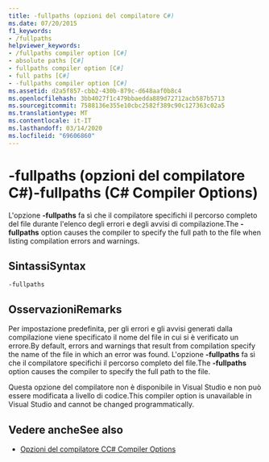 ```yaml
---
title: -fullpaths (opzioni del compilatore C#)
ms.date: 07/20/2015
f1_keywords:
- /fullpaths
helpviewer_keywords:
- /fullpaths compiler option [C#]
- absolute paths [C#]
- fullpaths compiler option [C#]
- full paths [C#]
- -fullpaths compiler option [C#]
ms.assetid: d2a5f857-cbb2-430b-879c-d648aaf0b8c4
ms.openlocfilehash: 3bb4027f1c479bbaedda889d72712acb587b5713
ms.sourcegitcommit: 7588136e355e10cbc2582f389c90c127363c02a5
ms.translationtype: MT
ms.contentlocale: it-IT
ms.lasthandoff: 03/14/2020
ms.locfileid: "69606860"
---
```

# <a name="-fullpaths-c-compiler-options"></a><span data-ttu-id="2534c-102">-fullpaths (opzioni del compilatore C#)</span><span class="sxs-lookup"><span data-stu-id="2534c-102">-fullpaths (C# Compiler Options)</span></span>
<span data-ttu-id="2534c-103">L'opzione **-fullpaths** fa sì che il compilatore specifichi il percorso completo del file durante l'elenco degli errori e degli avvisi di compilazione.</span><span class="sxs-lookup"><span data-stu-id="2534c-103">The **-fullpaths** option causes the compiler to specify the full path to the file when listing compilation errors and warnings.</span></span>  
  
## <a name="syntax"></a><span data-ttu-id="2534c-104">Sintassi</span><span class="sxs-lookup"><span data-stu-id="2534c-104">Syntax</span></span>  
  
```console  
-fullpaths  
```  
  
## <a name="remarks"></a><span data-ttu-id="2534c-105">Osservazioni</span><span class="sxs-lookup"><span data-stu-id="2534c-105">Remarks</span></span>  
 <span data-ttu-id="2534c-106">Per impostazione predefinita, per gli errori e gli avvisi generati dalla compilazione viene specificato il nome del file in cui si è verificato un errore.</span><span class="sxs-lookup"><span data-stu-id="2534c-106">By default, errors and warnings that result from compilation specify the name of the file in which an error was found.</span></span> <span data-ttu-id="2534c-107">L'opzione **-fullpaths** fa sì che il compilatore specifichi il percorso completo del file.</span><span class="sxs-lookup"><span data-stu-id="2534c-107">The **-fullpaths** option causes the compiler to specify the full path to the file.</span></span>  
  
 <span data-ttu-id="2534c-108">Questa opzione del compilatore non è disponibile in Visual Studio e non può essere modificata a livello di codice.</span><span class="sxs-lookup"><span data-stu-id="2534c-108">This compiler option is unavailable in Visual Studio and cannot be changed programmatically.</span></span>  
  
## <a name="see-also"></a><span data-ttu-id="2534c-109">Vedere anche</span><span class="sxs-lookup"><span data-stu-id="2534c-109">See also</span></span>

- [<span data-ttu-id="2534c-110">Opzioni del compilatore C</span><span class="sxs-lookup"><span data-stu-id="2534c-110">C# Compiler Options</span></span>](./index.md)
